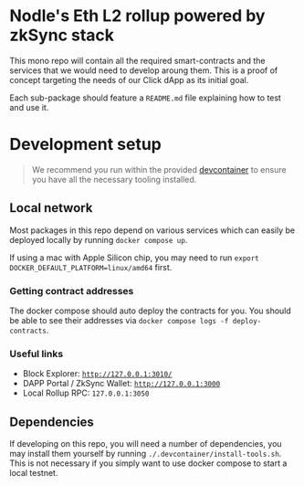 # Nodle's Eth L2 rollup powered by zkSync stack
This mono repo will contain all the required smart-contracts and the services that we would need to develop aroung them. This is a proof of concept targeting the needs of our Click dApp as its initial goal.

Each sub-package should feature a `README.md` file explaining how to test and use it.

# Development setup
> We recommend you run within the provided [devcontainer](https://code.visualstudio.com/remote/advancedcontainers/overview) to ensure you have all the necessary tooling installed.

## Local network
Most packages in this repo depend on various services which can easily be deployed locally by running `docker compose up`.

If using a mac with Apple Silicon chip, you may need to run `export DOCKER_DEFAULT_PLATFORM=linux/amd64` first.

### Getting contract addresses
The docker compose should auto deploy the contracts for you. You should be able to see their addresses via `docker compose logs -f deploy-contracts`.

### Useful links
- Block Explorer: [`http://127.0.0.1:3010/`](http://127.0.0.1:3010/)
- DAPP Portal / ZkSync Wallet: [`http://127.0.0.1:3000`](http://127.0.0.1:3000)
- Local Rollup RPC: `127.0.0.1:3050`

## Dependencies
If developing on this repo, you will need a number of dependencies, you may install them yourself by running `./.devcontainer/install-tools.sh`. This is not necessary if you simply want to use docker compose to start a local testnet.
